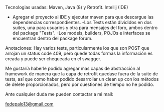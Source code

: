 Tecnologias usadas:
Maven, Java (8) y Retrofit.
Intellij (IDE)

- Agregar el proyecto al IDE y ejecutar maven para que descargue las dependencias correspondientes.
-Los Tests están divididos en dos suites, una para usuarios y otra para mensajes del foro, ambos dentro del package "Tests".
-Los models, builders, POJOs e interfaces se encuentran dentro del package forum.


Anotaciones:
Hay varios tests, particularmente los que son POST que arrojan un status code 409, pero quede todas formas la información es creada y puede ser chequeada en el swagger.

Me gustaría haberle podido agregar mas capas de abstracción al framework de manera que la capa de retrofit quedase fuera de la suite de tests, así que como haber podido desarrollar un clean up con los métodos de delete proporcionados, pero por cuestiones de tiempo no he podido.

Ante cualquier duda me pueden contactar a mi mail:

fedepalo13@gmail.com